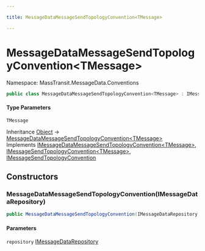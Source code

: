 ```yaml
---

title: MessageDataMessageSendTopologyConvention<TMessage>

---
```


# MessageDataMessageSendTopologyConvention\<TMessage\>

Namespace: MassTransit.MessageData.Conventions

```csharp
public class MessageDataMessageSendTopologyConvention<TMessage> : IMessageDataMessageSendTopologyConvention<TMessage>, IMessageSendTopologyConvention<TMessage>, IMessageSendTopologyConvention
```

#### Type Parameters

`TMessage`<br/>

Inheritance [Object](https://learn.microsoft.com/en-us/dotnet/api/system.object) → [MessageDataMessageSendTopologyConvention\<TMessage\>](../masstransit-messagedata-conventions/messagedatamessagesendtopologyconvention-1)<br/>
Implements [IMessageDataMessageSendTopologyConvention\<TMessage\>](../masstransit-messagedata-conventions/imessagedatamessagesendtopologyconvention-1), [IMessageSendTopologyConvention\<TMessage\>](../../masstransit-abstractions/masstransit-configuration/imessagesendtopologyconvention-1), [IMessageSendTopologyConvention](../../masstransit-abstractions/masstransit-configuration/imessagesendtopologyconvention)

## Constructors

### **MessageDataMessageSendTopologyConvention(IMessageDataRepository)**

```csharp
public MessageDataMessageSendTopologyConvention(IMessageDataRepository repository)
```

#### Parameters

`repository` [IMessageDataRepository](../../masstransit-abstractions/masstransit/imessagedatarepository)<br/>
